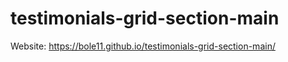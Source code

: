 # testimonials-grid-section-main

Website: https://bole11.github.io/testimonials-grid-section-main/
